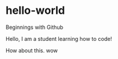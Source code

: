# hello-world
Beginnings with Github

Hello, I am a student learning how to code!

How about this. wow 
